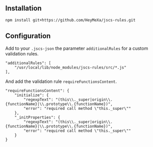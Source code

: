 ## Installation
```sh
npm install git+https://github.com/HeyMeXa/jscs-rules.git
```
## Configuration
Add to your `.jscs-json` the parameter `additionalRules` for a custom validation rules.
```
"additionalRules": [
    "/usr/local/lib/node_modules/jscs-rules/src/*.js"
],
```

And add the validation rule `requireFunctionsContent`.

```
"requireFunctionsContent": {
    "initialize": {
        "regexpText": "(this\\._super|origin\\.{functionName}|\\.prototype\\.{functionName})",
        "error": "required call method \"this._super\""
    },
    "_initProperties": {
        "regexpText": "(this\\._super|origin\\.{functionName}|\\.prototype\\.{functionName})",
        "error": "required call method \"this._super\""
    }
}
```
